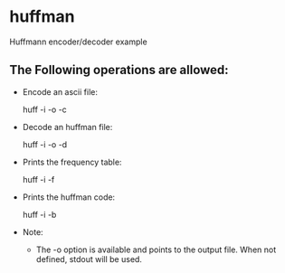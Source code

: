 # huffman
Huffmann encoder/decoder example


## The Following operations are allowed:

* Encode an ascii file:

    huff -i <inputFile> -o <outputFile> -c
    
* Decode an huffman file:

    huff -i <huffFile> -o <asciifile> -d
    
* Prints the frequency table:

    huff -i <asciiFile> -f 
    
* Prints the huffman code:

    huff -i <asciiFile> -b
    
    
* Note: 
    * The -o option is available and points to the output file. When not defined, stdout will be used.
